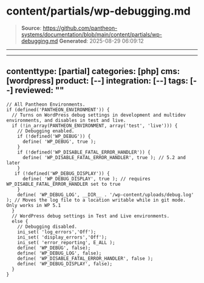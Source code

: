 # content/partials/wp-debugging.md

> **Source**: https://github.com/pantheon-systems/documentation/blob/main/content/partials/wp-debugging.md
> **Generated**: 2025-08-29 06:09:12

---

---
contenttype: [partial]
categories: [php]
cms: [wordpress]
product: [--]
integration: [--]
tags: [--]
reviewed: ""
---

```php:title=wp-config.php
// All Pantheon Environments.
if (defined('PANTHEON_ENVIRONMENT')) {
  // Turns on WordPress debug settings in development and multidev environments, and disables in test and live.
  if (!in_array(PANTHEON_ENVIRONMENT, array('test', 'live'))) {
    // Debugging enabled.
    if (!defined('WP_DEBUG')) {
      define( 'WP_DEBUG', true );
    }
    if (!defined('WP_DISABLE_FATAL_ERROR_HANDLER')) {
      define( 'WP_DISABLE_FATAL_ERROR_HANDLER', true ); // 5.2 and later
    }
   if (!defined('WP_DEBUG_DISPLAY')) {
      define( 'WP_DEBUG_DISPLAY', true ); // requires WP_DISABLE_FATAL_ERROR_HANDLER set to true
    }
    define( 'WP_DEBUG_LOG', __DIR__ . '/wp-content/uploads/debug.log' ); // Moves the log file to a location writable while in git mode. Only works in WP 5.1
  }
  // WordPress debug settings in Test and Live environments.
  else {
    // Debugging disabled.
    ini_set( 'log_errors','Off');
    ini_set( 'display_errors','Off');
    ini_set( 'error_reporting', E_ALL );
    define( 'WP_DEBUG', false);
    define( 'WP_DEBUG_LOG', false);
    define( 'WP_DISABLE_FATAL_ERROR_HANDLER', false );
    define( 'WP_DEBUG_DISPLAY', false);
  }
}
```

